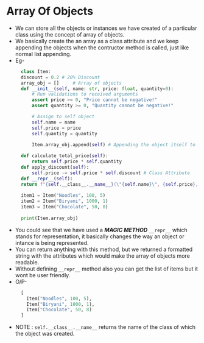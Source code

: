 # Array Of Objects

+ We can store all the objects or instances we have created of a particular class using the concept of array of objects.
+ We basically create the an array as a class attribute and we keep appending the objects when the contructor method is called, just like normal list appending.
+ Eg- 
  ```.py
    class Item:
    discount = 0.2 # 20% Discount
    array_obj = []     # Array of objects
    def __init__(self, name: str, price: float, quantity=0):
        # Run validations to received arguments
        assert price >= 0, "Price cannot be negative!"
        assert quantity >= 0, "Quantity cannot be negative!"

        # Assign to self object    
        self.name = name
        self.price = price
        self.quantity = quantity

        Item.array_obj.append(self) # Appending the object itself to the array
        
    def calculate_total_price(self):
        return self.price * self.quantity
    def apply_discount(self):
        self.price -= self.price * self.discount # Class Attribute
    def __repr__(self):
    return f"{self.__class__.__name__}(\"{self.name}\", {self.price}, {self.quantity})"
    
    item1 = Item("Noodles", 100, 5)
    item2 = Item("Biryani", 1000, 1)
    item3 = Item("Chocolate", 50, 8)
    
    print(Item.array_obj)
  ```
+ You could see that we have used a ***MAGIC METHOD*** ```__repr__``` which stands for representation, it basically changes the way an object or intance is being represented.
+ You can return anything with this method, but we returned a formatted string with the attributes which would make the array of objects more readable.
+ Without defining ```__repr__``` method also you can get the list of items  but it wont be user friendly.
+ O/P-
  ```.py
    [
      Item("Noodles", 100, 5),
      Item("Biryani", 1000, 1),
      Item("Chocolate", 50, 8)
    ]
  ```
+ NOTE : ```self.__class__.__name__``` returns the name of the class of which the object was created.





